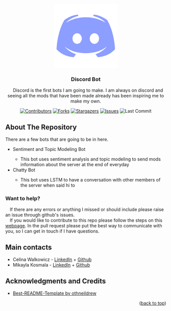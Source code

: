 <div id="top"></div>

<!-- Twitter, Discord, Twitch, and Youtube Logo -->
<br />
<div align="center">
  <img src="/images/Discord.png" alt="Logo" width="200" height="200">


<h3 align="center">Discord Bot</h3>

  <p align="center">
    &emsp;Discord is the first bots I am going to make. I am always on discord and seeing all the mods that have been made already has been inspiring me to make my own.
</br> 

<!-- PROJECT SHIELDS -->
[![Contributors][contributors-shield]][contributors-url]
[![Forks][forks-shield]][forks-url]
[![Stargazers][stars-shield]][stars-url]
[![Issues][issues-shield]][issues-url]
![Last Commit][last-commit-shield]
<!--[![LinkedIn][linkedin-shield]][linkedin-url]-->
  </p>

<!-- ABOUT THE REPO -->
<h2 align="left">About The Repository</h2>
<p align="left">
    There are a few bots that are going to be in here. 
    <ul>
    <li align="left">Sentiment and Topic Modeling Bot</li>
      <ul>  
        <li align="left">This bot uses sentiment analysis and topic modeling to send mods information about the server at the end of everyday</li>
      </ul>  
    <li align="left">Chatty Bot</li>
        <ul> 
        <li align="left">This bot uses LSTM to have a conversation with other members of the server when said hi to</li>
        </ul>
    </ul>
</p>

<h3 align="left">Want to help?</h3>
<p align="left">
  &emsp;If there are any errors or anything I missed or should include please raise an issue through github's issues.</br>
  &emsp;If you would like to contribute to this repo please follow the steps on this <a href="https://www.dataschool.io/how-to-contribute-on-github/">webpage</a>. In the pull request please put the best way to communicate with you, so I can get in touch if I have questions.
</p>

<!-- CONTACTS -->
<h2 align="left">Main contacts</h2>
<p align="left">
<ul>
  <li align="left">Celina Walkowicz - <a href="https://www.linkedin.com/in/celina-walkowicz/">LinkedIn</a> + <a href="https://github.com/CelinaWalkowicz">Github</a>
  <li align="left">Mikayla Kosmala - <a href="https://www.linkedin.com/in/mikayla-kosmala/">LinkedIn</a> + <a href="https://github.com/Mikaykay">Github</a></li>
</ul>
</p>

<!-- LICENSE 
<h2 align="left">License</h2>
<p align="left">
Distributed under the MIT License. See `LICENSE.txt` for more information.
</p>
-->

<!-- ACKNOWLEDGMENTS -->
<h2 align="left">Acknowledgments and Credits</h2>
<ul>
  <li align="left"><a href="https://github.com/othneildrew/Best-README-Template">Best-README-Template by othneildrew</a></li>
</ul>
<p align="right">(<a href="#top">back to top</a>)</p>

<!-- MARKDOWN LINKS & IMAGES -->
<!-- https://www.markdownguide.org/basic-syntax/#reference-style-links -->
[contributors-shield]: https://img.shields.io/github/contributors/Bots-by-C-and-M/Discord.svg?style=for-the-badge
[contributors-url]: https://github.com/Bots-by-C-and-M/Discord/graphs/contributors
[forks-shield]: https://img.shields.io/github/forks/Bots-by-C-and-M/Discord.svg?style=for-the-badge
[forks-url]: https://github.com/Bots-by-C-and-M/Discord/network/members
[stars-shield]: https://img.shields.io/github/stars/Bots-by-C-and-M/Discord.svg?style=for-the-badge
[stars-url]: https://github.com/Bots-by-C-and-M/Discord/stargazers
[issues-shield]: https://img.shields.io/github/issues/Bots-by-C-and-M/Discord.svg?style=for-the-badge
[issues-url]: https://github.com/Bots-by-C-and-M/Discord/issues
[last-commit-shield]: https://img.shields.io/github/last-commit/Bots-by-C-and-M/Discord.svg?style=for-the-badge
